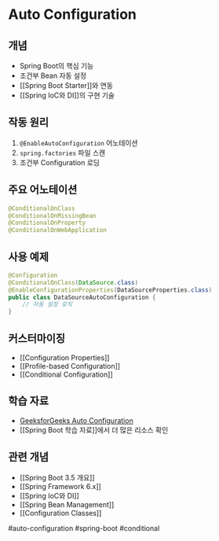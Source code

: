 # Auto Configuration

## 개념
- Spring Boot의 핵심 기능
- 조건부 Bean 자동 설정
- [[Spring Boot Starter]]와 연동
- [[Spring IoC와 DI]]의 구현 기술

## 작동 원리
1. `@EnableAutoConfiguration` 어노테이션
2. `spring.factories` 파일 스캔
3. 조건부 Configuration 로딩

## 주요 어노테이션
```java
@ConditionalOnClass
@ConditionalOnMissingBean
@ConditionalOnProperty
@ConditionalOnWebApplication
```

## 사용 예제
```java
@Configuration
@ConditionalOnClass(DataSource.class)
@EnableConfigurationProperties(DataSourceProperties.class)
public class DataSourceAutoConfiguration {
    // 자동 설정 로직
}
```

## 커스터마이징
- [[Configuration Properties]]
- [[Profile-based Configuration]]
- [[Conditional Configuration]]

## 학습 자료
- [GeeksforGeeks Auto Configuration](https://www.geeksforgeeks.org/spring-boot-autoconfiguration/)
- [[Spring Boot 학습 자료]]에서 더 많은 리소스 확인

## 관련 개념
- [[Spring Boot 3.5 개요]]
- [[Spring Framework 6.x]]
- [[Spring IoC와 DI]]
- [[Spring Bean Management]]
- [[Configuration Classes]]

#auto-configuration #spring-boot #conditional